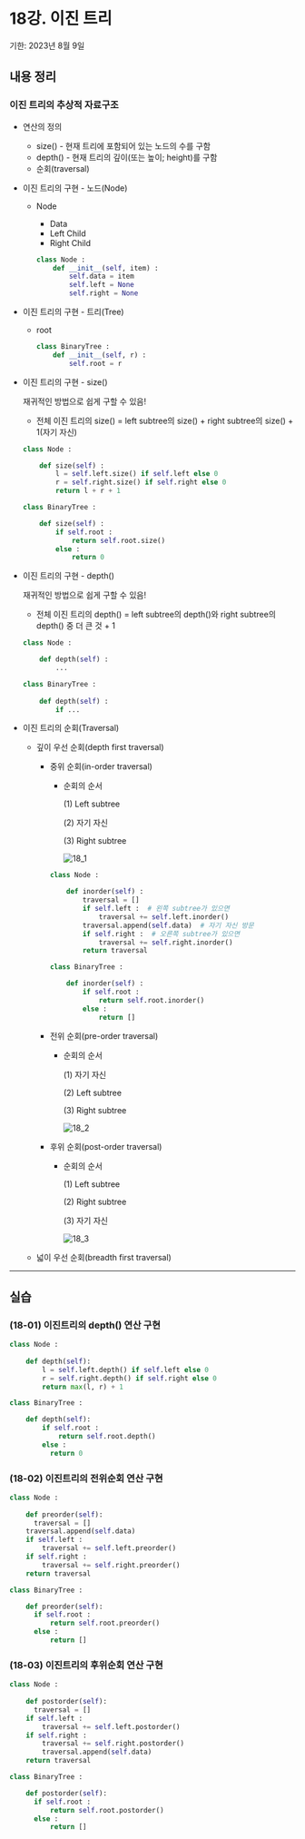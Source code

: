 # 18강. 이진 트리

기한: 2023년 8월 9일

## 내용 정리

### 이진 트리의 추상적 자료구조

- 연산의 정의
    - size() - 현재 트리에 포함되어 있는 노드의 수를 구함
    - depth() - 현재 트리의 깊이(또는 높이; height)를 구함
    - 순회(traversal)
- 이진 트리의 구현 - 노드(Node)
    - Node
        - Data
        - Left Child
        - Right Child
        
        ```python
        class Node :
        	def __init__(self, item) :
        		self.data = item
        		self.left = None
        		self.right = None
        ```
        
- 이진 트리의 구현 - 트리(Tree)
    - root
        
        ```python
        class BinaryTree :
        	def __init__(self, r) :
        		self.root = r
        ```
        
- 이진 트리의 구현 - size()
    
    재귀적인 방법으로 쉽게 구할 수 있음!
    
    - 전체 이진 트리의 size()
    = left subtree의 size() + right subtree의 size() + 1(자기 자신)
    
    ```python
    class Node :
    
    	def size(self) :
    		l = self.left.size() if self.left else 0
    		r = self.right.size() if self.right else 0
    		return l + r + 1
    ```
    
    ```python
    class BinaryTree :
    
    	def size(self) :
    		if self.root :
    			return self.root.size()
    		else :
    			return 0
    ```
    
- 이진 트리의 구현 - depth()
    
    재귀적인 방법으로 쉽게 구할 수 있음!
    
    - 전체 이진 트리의 depth()
    = left subtree의 depth()와 right subtree의 depth() 중 더 큰 것 + 1
    
    ```python
    class Node :
    
    	def depth(self) :
    		...
    ```
    
    ```python
    class BinaryTree :
    	
    	def depth(self) :
    		if ...
    ```
    
- 이진 트리의 순회(Traversal)
    - 깊이 우선 순회(depth first traversal)
        - 중위 순회(in-order traversal)
            - 순회의 순서
                
                (1) Left subtree
                
                (2) 자기 자신
                
                (3) Right subtree
                
                ![18_1](https://github.com/dakaeng/algorithm_study/assets/53594853/5004dfba-9dba-4ffb-ac06-93f6d84b849a)
                
            
            ```python
            class Node :
            
            	def inorder(self) :
            		traversal = []
            		if self.left :  # 왼쪽 subtree가 있으면
            			traversal += self.left.inorder()
            		traversal.append(self.data)  # 자기 자신 방문
            		if self.right :  # 오른쪽 subtree가 있으면
            			traversal += self.right.inorder()
            		return traversal
            ```
            
            ```python
            class BinaryTree :
            
            	def inorder(self) :
            		if self.root :
            			return self.root.inorder()
            		else :
            			return []
            ```
            
        - 전위 순회(pre-order traversal)
            - 순회의 순서
                
                (1) 자기 자신
                
                (2) Left subtree
                
                (3) Right subtree
                
                ![18_2](https://github.com/dakaeng/algorithm_study/assets/53594853/505af66e-70e6-4be1-a2ad-ae6440f7f9a5)
                
        - 후위 순회(post-order traversal)
            - 순회의 순서
                
                (1) Left subtree
                
                (2) Right subtree
                
                (3) 자기 자신
                
                ![18_3](https://github.com/dakaeng/algorithm_study/assets/53594853/0bd44814-ddb6-4585-a630-d58bc753adb6)
                
    - 넓이 우선 순회(breadth first traversal)

---

## 실습

### (18-01) 이진트리의 depth() 연산 구현

```python
class Node :
	
	def depth(self):
		l = self.left.depth() if self.left else 0
		r = self.right.depth() if self.right else 0
		return max(l, r) + 1
```

```python
class BinaryTree :

	def depth(self):
		if self.root :
			return self.root.depth()
		else :
		  return 0
```

### (18-02) 이진트리의 전위순회 연산 구현

```python
class Node :
	
	def preorder(self):
	  traversal = []
    traversal.append(self.data)
    if self.left :
	    traversal += self.left.preorder()
    if self.right :
	    traversal += self.right.preorder()
    return traversal
```

```python
class BinaryTree :

	def preorder(self):
	  if self.root :
		  return self.root.preorder()
	  else :
		  return []
```

### (18-03) 이진트리의 후위순회 연산 구현

```python
class Node :
	
	def postorder(self):
	  traversal = []
    if self.left :
	    traversal += self.left.postorder()
    if self.right :
	    traversal += self.right.postorder()
		traversal.append(self.data)
    return traversal
```

```python
class BinaryTree :

	def postorder(self):
	  if self.root :
		  return self.root.postorder()
	  else :
		  return []
```
